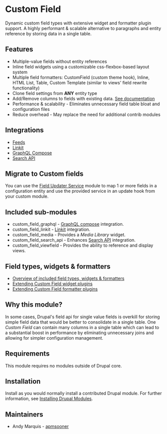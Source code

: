 # Custom Field

Dynamic custom field types with extensive widget and formatter plugin support. 
A highly performant & scalable alternative to paragraphs and entity reference by
storing data in a single table.

## Features

- Multiple-value fields without entity references
- Inline field widgets using a customizable css-flexbox-based layout system
- Multiple field formatters: CustomField (custom theme hook), Inline, HTML List,
  Table, Custom Template (similar to views' field rewrite functionality)
- Clone field settings from **ANY** entity type
- Add/Remove columns to fields with existing data.
  [See documentation](https://www.drupal.org/docs/extending-drupal/contributed-modules/contributed-module-documentation/custom-field/addremove-columns-to-custom-fields-with-existing-data)
- Performance & scalability - Eliminates unnecessary field table bloat and 
  configuration files
- Reduce overhead - May replace the need for additional contrib modules

## Integrations

- [Feeds](https://www.drupal.org/project/feeds)
- [Linkit](https://www.drupal.org/project/linkit)
- [GraphQL Compose](https://www.drupal.org/project/graphql_compose)
- [Search API](https://www.drupal.org/project/search_api)

## Migrate to Custom fields

You can use the [Field Updater Service](https://www.drupal.org/project/field_updater_service)
module to map 1 or more fields in a configuration entity and use the provided 
service in an update hook from your custom module.

## Included sub-modules

- custom_field_graphql - [GraphQL compose](https://www.drupal.org/project/graphql_compose)
  integration.
- custom_field_linkit - [Linkit](https://www.drupal.org/project/linkit)
  integration.
- custom_field_media - Provides a *Media Library* widget.
- custom_field_search_api - Enhances [Search API](https://www.drupal.org/project/search_api)
  integration.
- custom_field_viewfield - Provides the ability to reference and display views.

## Field types, widgets & formatters

- [Overview of included field types, widgets & formatters](https://www.drupal.org/docs/extending-drupal/contributed-modules/contributed-module-documentation/custom-field/field-types-widgets-formatters)
- [Extending Custom Field widget plugins](https://www.drupal.org/docs/extending-drupal/contributed-modules/contributed-module-documentation/custom-field/extending-custom-field-widget-plugins)
- [Extending Custom Field formatter plugins](https://www.drupal.org/docs/extending-drupal/contributed-modules/contributed-module-documentation/custom-field/extending-custom-field-formatter-plugins)

## Why this module?

In some cases, Drupal's field api for single value fields is overkill for
storing simple field data that would be better to consolidate in a single table.
One *Custom Field* can contain many columns in a single table which can lead to
a substantial boost in performance by eliminating unnecessary joins and allowing
for simpler configuration management.

## Requirements

This module requires no modules outside of Drupal core.

## Installation

Install as you would normally install a contributed Drupal module. For further
information, see
[Installing Drupal Modules](https://www.drupal.org/docs/extending-drupal/installing-drupal-modules).

## Maintainers

- Andy Marquis - [apmsooner](https://www.drupal.org/u/apmsooner)
